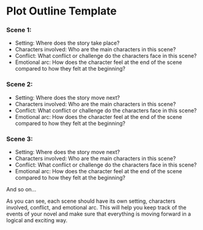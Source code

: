 # Plot Outline Template

### **Scene 1:**

* Setting: Where does the story take place?
* Characters involved: Who are the main characters in this scene?
* Conflict: What conflict or challenge do the characters face in this scene?
* Emotional arc: How does the character feel at the end of the scene compared to how they felt at the beginning?

### **Scene 2:**

* Setting: Where does the story move next?
* Characters involved: Who are the main characters in this scene?
* Conflict: What conflict or challenge do the characters face in this scene?
* Emotional arc: How does the character feel at the end of the scene compared to how they felt at the beginning?

### **Scene 3:**

* Setting: Where does the story move next?
* Characters involved: Who are the main characters in this scene?
* Conflict: What conflict or challenge do the characters face in this scene?
* Emotional arc: How does the character feel at the end of the scene compared to how they felt at the beginning?

And so on...

As you can see, each scene should have its own setting, characters involved, conflict, and emotional arc. This will help you keep track of the events of your novel and make sure that everything is moving forward in a logical and exciting way.